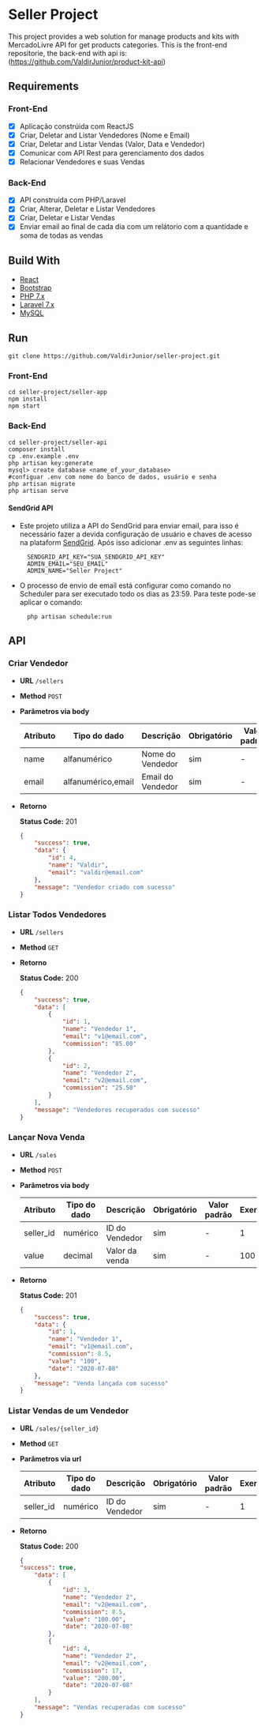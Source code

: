 # Seller Project

This project provides a web solution for manage products and kits with MercadoLivre API for get products categories. This is the front-end repositorie, the back-end with api is: (https://github.com/ValdirJunior/product-kit-api)

## Requirements

### Front-End

- [x] Aplicação constrúida com ReactJS
- [x] Criar, Deletar and Listar Vendedores (Nome e Email)
- [x] Criar, Deletar and Listar Vendas (Valor, Data e Vendedor)
- [x] Comunicar com API Rest para gerenciamento dos dados
- [x] Relacionar Vendedores e suas Vendas

### Back-End

- [x] API construída com PHP/Laravel
- [x] Criar, Alterar, Deletar e Listar Vendedores
- [x] Criar, Deletar e Listar Vendas
- [x] Enviar email ao final de cada dia com um relátorio com a quantidade e soma de todas as vendas

## Build With

- [React](https://pt-br.reactjs.org/)
- [Bootstrap](https://getbootstrap.com/)
- [PHP 7.x](https://www.php.net)
- [Laravel 7.x](https://laravel.com)
- [MySQL](https://www.mysql.com)

## Run
    git clone https://github.com/ValdirJunior/seller-project.git
### Front-End
    cd seller-project/seller-app
    npm install
    npm start

### Back-End
    cd seller-project/seller-api
    composer install
    cp .env.example .env
    php artisan key:generate
    mysql> create database <name_of_your_database>
    #configuar .env com nome do banco de dados, usuário e senha
    php artisan migrate
    php artisan serve

#### SendGrid API

- Este projeto utiliza a API do SendGrid para enviar email, para isso é necessário fazer a devida configuração de usuário e chaves de acesso na plataform [SendGrid](https://sendgrid.com). Após isso adicionar .env as seguintes linhas:

        SENDGRID_API_KEY="SUA_SENDGRID_API_KEY"
        ADMIN_EMAIL="SEU_EMAIL"
        ADMIN_NAME="Seller Project"

- O processo de envio de email está configurar como comando no Scheduler para ser executado todo os dias as 23:59. Para teste pode-se aplicar o comando:

        php artisan schedule:run

## API

### Criar Vendedor

* **URL**
  `/sellers`

* **Method**
  `POST`

*  **Parâmetros via body**


   | Atributo     | Tipo do dado        | Descrição                                    | Obrigatório     | Valor padrão     | Exemplo            |
   |----------    |--------------       |------------------------------------------    |-------------    |--------------    |------------        |
   | name         | alfanumérico        | Nome do Vendedor                             | sim             | -                | Vendedor 1         |
   | email        | alfanumérico,email  | Email do Vendedor                            | sim             | -                | v1@emai.com      |

* **Retorno**
  
  **Status Code:** 201
  
    ```json
    {
        "success": true,
        "data": {
            "id": 4,
            "name": "Valdir",
            "email": "valdir@email.com"
        },
        "message": "Vendedor criado com sucesso"
    }
    ```

### Listar Todos Vendedores

* **URL**
  `/sellers`

* **Method**
  `GET`

* **Retorno**
  
  **Status Code:** 200
  
    ```json
    {
        "success": true,
        "data": [
            {
                "id": 1,
                "name": "Vendedor 1",
                "email": "v1@email.com",
                "commission": "85.00"
            },
            {
                "id": 2,
                "name": "Vendedor 2",
                "email": "v2@email.com",
                "commission": "25.50"
            }
        ],
        "message": "Vendedores recuperados com sucesso"
    }   
    ``` 

### Lançar Nova Venda

* **URL**
  `/sales`

* **Method**
  `POST`

*  **Parâmetros via body**


   | Atributo     | Tipo do dado        | Descrição                                    | Obrigatório     | Valor padrão     | Exemplo            |
   |----------    |--------------       |------------------------------------------    |-------------    |--------------    |------------        |
   | seller_id    | numérico            | ID do Vendedor                               | sim             | -                | 1                  |
   | value        | decimal             | Valor da venda                               | sim             | -                | 100             |

* **Retorno**
  
  **Status Code:** 201
  
    ```json
    {
        "success": true,
        "data": {
            "id": 1,
            "name": "Vendedor 1",
            "email": "v1@email.com",
            "commission": 8.5,
            "value": "100",
            "date": "2020-07-08"
        },
        "message": "Venda lançada com sucesso"
    }  
    ``` 

### Listar Vendas de um Vendedor

* **URL**
  `/sales/{seller_id}`

* **Method**
  `GET`

*  **Parâmetros via url**

   | Atributo     | Tipo do dado        | Descrição                                    | Obrigatório     | Valor padrão     | Exemplo            |
   |----------    |--------------       |------------------------------------------    |-------------    |--------------    |------------        |
   | seller_id    | numérico            | ID do Vendedor                               | sim             | -                | 1                  |

* **Retorno**
  
  **Status Code:** 200
  
    ```json
    {
    "success": true,
        "data": [
            {
                "id": 3,
                "name": "Vendedor 2",
                "email": "v2@email.com",
                "commission": 8.5,
                "value": "100.00",
                "date": "2020-07-08"
            },
            {
                "id": 4,
                "name": "Vendedor 2",
                "email": "v2@email.com",
                "commission": 17,
                "value": "200.00",
                "date": "2020-07-08"
            }
        ],
        "message": "Vendas recuperadas com sucesso"
    } 
    ``` 